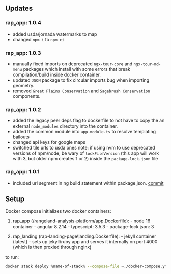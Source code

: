 ## Updates
### rap_app: 1.0.4
- added usda/jornada watermarks to map
- changed `npm i` to `npm ci`

### rap_app: 1.0.3
- manually fixed imports on deprecated `ngx-tour-core` and `ngx-tour-md-menu` packages which install with some errors that break compilation/build inside docker container.
- updated `JSON` package to fix circular imports bug when importing geometry.
- removed `Great Plains Conservation` and `Sagebrush Conservation` components.

### rap_app: 1.0.2
- added the legacy peer deps flag to dockerfile to not have to copy the an external `node_modules` directory into the container.
- added the common module into `app.module.ts` to resolve templating bailouts
- changed api keys for google maps 
- switched tile urls to usda ones
note: if using nvm to use deprecated versions of npm/node, be wary of `lockFileVersion` (this app will work with 3, but older npm creates 1 or 2) inside the `package-lock.json` file

### rap_app: 1.0.1 
- included url segment in ng build statement within package.json. [commit](https://github.com/Landscape-Data-Commons/rap_stack/blob/166ba8633ffe6413258399210070fd8d8ec41099/rangeland-analysis-platform/package.json#L8)

## Setup 

Docker compose initializes two docker containers:
  1. rap_app (/rangeland-analysis-platform/app.Dockerfile):
    - node 16 container 
    - angular 8.2.14
    - typescript: 3.5.3
    - package-lock.json: 3

  2. rap_landing (rap-landing-page\landing.Dockerfile):
    - jekyll container (latest)
    - sets up jekyll/ruby app and serves it internally on port 4000 (which is then proxied through nginx)
    
to run:
```sh
docker stack deploy %name-of-stack% --compose-file ~./docker-compose.yml
```

